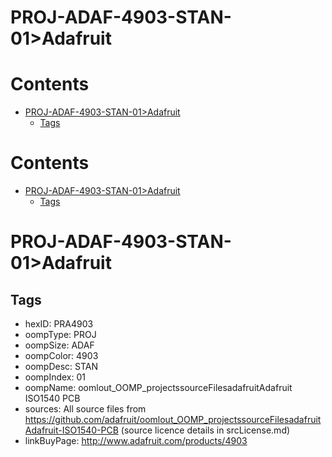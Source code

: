 
PROJ-ADAF-4903-STAN-01>Adafruit
===============================

Contents
========

* [PROJ-ADAF-4903-STAN-01>Adafruit](#proj-adaf-4903-stan-01adafruit)
	* [Tags](#tags)

Contents
========

* [PROJ-ADAF-4903-STAN-01>Adafruit](#proj-adaf-4903-stan-01adafruit)
	* [Tags](#tags)

# PROJ-ADAF-4903-STAN-01>Adafruit

## Tags

- hexID: PRA4903
- oompType: PROJ
- oompSize: ADAF
- oompColor: 4903
- oompDesc: STAN
- oompIndex: 01
- oompName: oomlout_OOMP_projectssourceFilesadafruitAdafruit ISO1540 PCB
- sources: All source files from https://github.com/adafruit/oomlout_OOMP_projectssourceFilesadafruitAdafruit-ISO1540-PCB (source licence details in srcLicense.md)
- linkBuyPage: http://www.adafruit.com/products/4903
